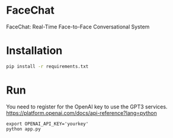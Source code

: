 # FaceChat

FaceChat: Real-Time Face-to-Face Conversational System

# Installation

```bash
pip install -r requirements.txt 
```

# Run

You need to register for the OpenAI key to use the GPT3 services.
https://platform.openai.com/docs/api-reference?lang=python

```
export OPENAI_API_KEY='yourkey'
python app.py
```
